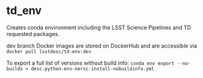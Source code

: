 # td_env
Creates conda environment including the LSST Science Pipelines and TD requested packages. 

dev branch Docker images are stored on DockerHub and are accessible via
`docker pull lsstdesc/td-env:dev`

To export a full list of versions without build info: 
`conda env export --no-builds > desc-python-env-nersc-install-nobuildinfo.yml`

